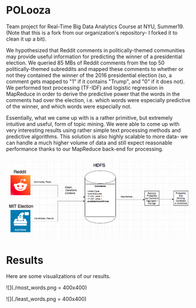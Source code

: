 # POLooza
Team project for Real-Time Big Data Analytics Course at NYU, Summer19. (Note that this is a fork from our organization's repository- I forked it to clean it up a bit). 

We hypothesized that Reddit comments in politically-themed communities may provide useful information for predicting the winner of a presidential election. We queried 85 MBs of Reddit comments from the top 50 politically-themed subreddits and mapped these comments to whether or not they contained the winner of the 2016 presidential election (so, a comment gets mapped to "1" if it contains "Trump", and "0" if it does not). We performed text processing (TF-IDF) and logistic regression in MapReduce in order to derive the predictive power that the words in the comments had over the election, i.e. which words were especially predictive of the winner, and which words were especially not. 

Essentially, what we came up with is a rather primitive, but extremely intuitive and useful, form of topic mining. We were able to come up with very interesting results using rather simple text processing methods and predictive algorithms. This solution is also highly scalable to more data- we can handle a much higher volume of data and still expect reasonable performance thanks to our MapReduce back-end for processing. 

![High-level Design](./Design_diagram.png)

# Results
Here are some visualizations of our results. 

![](./most_words.png = 400x400)

![](./least_words.png = 400x400)